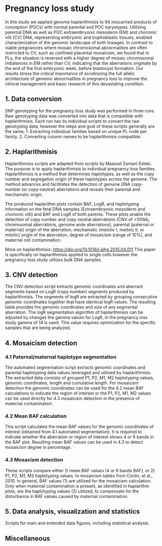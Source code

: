 # Pregnancy loss study

In this study we applied genome haplarithmisis to 94 miscarried products of conception (POCs) with normal parental and POC karyotypes. Utilizing parental DNA as well as POC extraembryonic mesoderm (EM) and chorionic villi (CV) DNA, representing embryonic and trophoblastic tissues, enabled characterization of the genomic landscape of both lineages. In contrast to viable pregnancies where mosaic chromosomal abnormalities are often restricted to CV, such as confined placental mosaicism, we found that in PLs, the situation is reversed with a higher degree of mosaic chromosomal imbalances in EM rather than CV, indicating that the aberrations originate by the end of the first embryonic week, before blastocyst formation. Our results stress the critical importance of scrutinizing the full allelic architecture of genomic abnormalities in pregnancy loss to improve the clinical management and basic research of this devastating condition.

## 1.	Data conversion
SNP genotyping for the pregnancy loss study was performed in three runs. Raw genotyping data was converted into data that is compatible with haplarithmisis. 
Each run has its individual scripts to convert the raw genotyping data, however the steps and goal of these scripts generally are the same; 1. Extracting individual families based on unique PL code per family. 2. Converting column names to be haplarithmisis compatible. 

## 2.	Haplarithmisis
Haplarithmisis scripts are adapted from scripts by Masoud Zamani Esteki. 
The purpose is to apply haplarithmisis to individual pregnancy loss families. Haplarithmisis is a method that determines haplotypes, as well as the copy number and segregation origin of these haplotypes across the genome. The method advances and facilitates the detection of genuine DNA copy-number (or copy-neutral) aberrations and reveals their parental and mechanistic origin.

The produced haplarithm plots contain BAF, LogR, and haplotyping information on the fetal DNA samples (Extraembryonic mesoderm and chorionic villi) and BAF and LogR of both parents. These plots anable the detection of copy number and copy neutral aberrations (CNV of >100kb, chromosomal aberrations, genome wide aberrations), parental (paternal or maternal) origin of the aberration, mechanistic (meiotic I, meitoic II, or mitotic) origin of the aberration, degree of mosaicism (range of 10%), and maternal cell contamination.

More on haplarithmisis: 
https://doi.org/10.1016/j.ajhg.2015.04.011
This paper is specifically on haplarithmisis applied to single cells however the pregnancy loss study utilizes bulk DNA samples. 

## 3.	CNV detection
The CNV detection script extracts genomic coordinates and aberrant segments based on LogR (copy-number) segments produced by haplarithmisis. The segments of logR are extracted by grouping consecutive genomic coordinates together that have identical logR values. The resulting table provides the genomic coordinates and size of any segmental aberration. The logR segmentation algorithm of haplarithmisis can be adjusted by changes the gamma values for LogR, in the pregnancy loss study gamma of 14 is used. This value requires optimization for the specific samples that are being analyzed. 

## 4.	Mosaicism detection
### 4.1 Paternal/maternal haplotype segmentation 
The automated segmentation script extracts genomic coordinates and parental haplotyping data values leveraged and utilized by haplarithmisis. 
The extracted data consists of grouped P1, P2, M1, M2 haplotyping values, genomic coordinates, length and cumulative length. 
For mosaicism detection the genomic coordinates can be used for the 4.2 mean BAF calculations to indicate the region of interest or the P1, P2, M1, M2 values can be used directly for 4.3 mosaicism detection in the presence of maternal contamination.  

### 4.2 Mean BAF calculation
This script calculates the mean BAF values for the genomic coordinates of interest (obtained from 4.1 automated segmentation). It is required to indicate whether the aberration or region of interest shows 4 or 6 bands in the BAF plot. 
Resulting mean BAF values can be used in 4.3 to detect mosaicism degree in percentage. 

### 4.3 Mosacism detection 
These scripts compare either 1) mean BAF values (4 or 6 bands BAF), or 2) P1, P2, M1, M2 haplotyping values, to mosaicism tables from Conlin, et al., 2010. 
In general, BAF values (1) are utilized for the mosaicism calculation. Only when maternal contamination is present, as identified in haplarithm plots, are the haplotyping values (2) utilized, to compensate for the disturbance in BAF values caused by maternal contamination. 

## 5.	Data analysis, visualization and statistics
Scripts for main and extended data figures, including statistical analysis. 

## Miscellaneous
